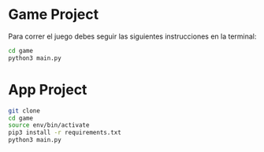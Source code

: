 # Game Project

Para correr el juego debes seguir las siguientes instrucciones en la terminal:

```sh
cd game
python3 main.py
```

# App Project

```sh
git clone
cd game
source env/bin/activate
pip3 install -r requirements.txt
python3 main.py
```
